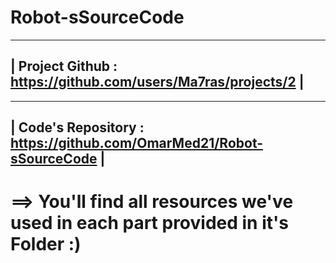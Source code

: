 # Robot-sSourceCode
---------------------------------------------------------------
| Project Github : https://github.com/users/Ma7ras/projects/2 |
---------------------------------------------------------------
----------------------------------------------------------------------
| Code's Repository : https://github.com/OmarMed21/Robot-sSourceCode |
----------------------------------------------------------------------

# ==> You'll find all resources we've used in each part provided in it's Folder :)
